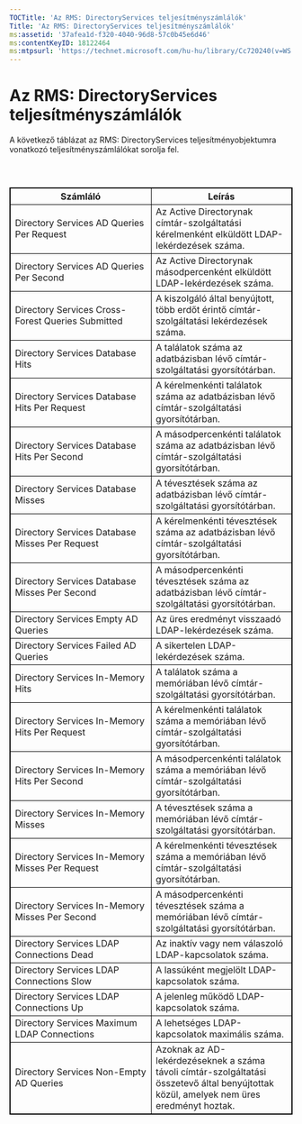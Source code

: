 ```yaml
---
TOCTitle: 'Az RMS: DirectoryServices teljesítményszámlálók'
Title: 'Az RMS: DirectoryServices teljesítményszámlálók'
ms:assetid: '37afea1d-f320-4040-96d8-57c0b45e6d46'
ms:contentKeyID: 18122464
ms:mtpsurl: 'https://technet.microsoft.com/hu-hu/library/Cc720240(v=WS.10)'
---
```


Az RMS: DirectoryServices teljesítményszámlálók
===============================================

A következő táblázat az RMS: DirectoryServices teljesítményobjektumra vonatkozó teljesítményszámlálókat sorolja fel.

###  

 
<p> </p>
<table style="border:1px solid black;">
<colgroup>
<col width="50%" />
<col width="50%" />
</colgroup>
<thead>
<tr class="header">
<th style="border:1px solid black;" >Számláló</th>
<th style="border:1px solid black;" >Leírás</th>
</tr>
</thead>
<tbody>
<tr class="odd">
<td style="border:1px solid black;">Directory Services AD Queries Per Request</td>
<td style="border:1px solid black;">Az Active Directorynak címtár-szolgáltatási kérelmenként elküldött LDAP-lekérdezések száma.</td>
</tr>
<tr class="even">
<td style="border:1px solid black;">Directory Services AD Queries Per Second</td>
<td style="border:1px solid black;">Az Active Directorynak másodpercenként elküldött LDAP-lekérdezések száma.</td>
</tr>
<tr class="odd">
<td style="border:1px solid black;">Directory Services Cross-Forest Queries Submitted</td>
<td style="border:1px solid black;">A kiszolgáló által benyújtott, több erdőt érintő címtár-szolgáltatási lekérdezések száma.</td>
</tr>
<tr class="even">
<td style="border:1px solid black;">Directory Services Database Hits</td>
<td style="border:1px solid black;">A találatok száma az adatbázisban lévő címtár-szolgáltatási gyorsítótárban.</td>
</tr>
<tr class="odd">
<td style="border:1px solid black;">Directory Services Database Hits Per Request</td>
<td style="border:1px solid black;">A kérelmenkénti találatok száma az adatbázisban lévő címtár-szolgáltatási gyorsítótárban.</td>
</tr>
<tr class="even">
<td style="border:1px solid black;">Directory Services Database Hits Per Second</td>
<td style="border:1px solid black;">A másodpercenkénti találatok száma az adatbázisban lévő címtár-szolgáltatási gyorsítótárban.</td>
</tr>
<tr class="odd">
<td style="border:1px solid black;">Directory Services Database Misses</td>
<td style="border:1px solid black;">A tévesztések száma az adatbázisban lévő címtár-szolgáltatási gyorsítótárban.</td>
</tr>
<tr class="even">
<td style="border:1px solid black;">Directory Services Database Misses Per Request</td>
<td style="border:1px solid black;">A kérelmenkénti tévesztések száma az adatbázisban lévő címtár-szolgáltatási gyorsítótárban.</td>
</tr>
<tr class="odd">
<td style="border:1px solid black;">Directory Services Database Misses Per Second</td>
<td style="border:1px solid black;">A másodpercenkénti tévesztések száma az adatbázisban lévő címtár-szolgáltatási gyorsítótárban.</td>
</tr>
<tr class="even">
<td style="border:1px solid black;">Directory Services Empty AD Queries</td>
<td style="border:1px solid black;">Az üres eredményt visszaadó LDAP-lekérdezések száma.</td>
</tr>
<tr class="odd">
<td style="border:1px solid black;">Directory Services Failed AD Queries</td>
<td style="border:1px solid black;">A sikertelen LDAP-lekérdezések száma.</td>
</tr>
<tr class="even">
<td style="border:1px solid black;">Directory Services In-Memory Hits</td>
<td style="border:1px solid black;">A találatok száma a memóriában lévő címtár-szolgáltatási gyorsítótárban.</td>
</tr>
<tr class="odd">
<td style="border:1px solid black;">Directory Services In-Memory Hits Per Request</td>
<td style="border:1px solid black;">A kérelmenkénti találatok száma a memóriában lévő címtár-szolgáltatási gyorsítótárban.</td>
</tr>
<tr class="even">
<td style="border:1px solid black;">Directory Services In-Memory Hits Per Second</td>
<td style="border:1px solid black;">A másodpercenkénti találatok száma a memóriában lévő címtár-szolgáltatási gyorsítótárban.</td>
</tr>
<tr class="odd">
<td style="border:1px solid black;">Directory Services In-Memory Misses</td>
<td style="border:1px solid black;">A tévesztések száma a memóriában lévő címtár-szolgáltatási gyorsítótárban.</td>
</tr>
<tr class="even">
<td style="border:1px solid black;">Directory Services In-Memory Misses Per Request</td>
<td style="border:1px solid black;">A kérelmenkénti tévesztések száma a memóriában lévő címtár-szolgáltatási gyorsítótárban.</td>
</tr>
<tr class="odd">
<td style="border:1px solid black;">Directory Services In-Memory Misses Per Second</td>
<td style="border:1px solid black;">A másodpercenkénti tévesztések száma a memóriában lévő címtár-szolgáltatási gyorsítótárban.</td>
</tr>
<tr class="even">
<td style="border:1px solid black;">Directory Services LDAP Connections Dead</td>
<td style="border:1px solid black;">Az inaktív vagy nem válaszoló LDAP-kapcsolatok száma.</td>
</tr>
<tr class="odd">
<td style="border:1px solid black;">Directory Services LDAP Connections Slow</td>
<td style="border:1px solid black;">A lassúként megjelölt LDAP-kapcsolatok száma.</td>
</tr>
<tr class="even">
<td style="border:1px solid black;">Directory Services LDAP Connections Up</td>
<td style="border:1px solid black;">A jelenleg működő LDAP-kapcsolatok száma.</td>
</tr>
<tr class="odd">
<td style="border:1px solid black;">Directory Services Maximum LDAP Connections</td>
<td style="border:1px solid black;">A lehetséges LDAP-kapcsolatok maximális száma.</td>
</tr>
<tr class="even">
<td style="border:1px solid black;">Directory Services Non-Empty AD Queries</td>
<td style="border:1px solid black;">Azoknak az AD-lekérdezéseknek a száma távoli címtár-szolgáltatási összetevő által benyújtottak közül, amelyek nem üres eredményt hoztak.</td>
</tr>
</tbody>
</table>
